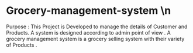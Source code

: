 # Grocery-management-system \n 
Purpose : This Project is Developed to manage the details of Customer and Products. A system is designed according to admin point of view . A grocery management system is a grocery selling system with their variety of Products .
